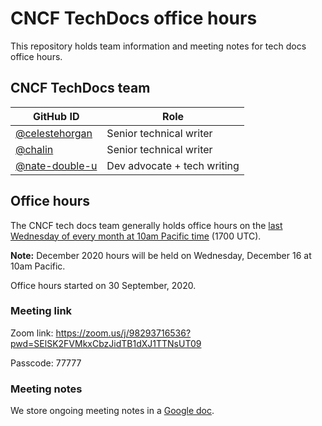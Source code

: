 # CNCF TechDocs office hours

This repository holds team information and meeting notes for tech docs office hours.

## CNCF TechDocs team

GitHub ID | Role
---|---
[@celestehorgan](https://github.com/celestehorgan) | Senior technical writer
[@chalin](https://github.com/chalin) | Senior technical writer
[@nate-double-u](https://github.com/nate-double-u) | Dev advocate + tech writing

## Office hours

The CNCF tech docs team generally holds office hours on the [last Wednesday of every month at 10am Pacific time](https://www.cncf.io/calendar/) (1700 UTC).

**Note:** December 2020 hours will be held on Wednesday, December 16 at 10am Pacific.

Office hours started on 30 September, 2020.

### Meeting link

Zoom link: https://zoom.us/j/98293716536?pwd=SElSK2FVMkxCbzJidTB1dXJ1TTNsUT09

Passcode: 77777

### Meeting notes

We store ongoing meeting notes in a [Google doc](https://docs.google.com/document/d/1roexHTLCrErYjNT2NEoRsVnn_YNbQzZ1gyXNK8hXR4Q/). 
